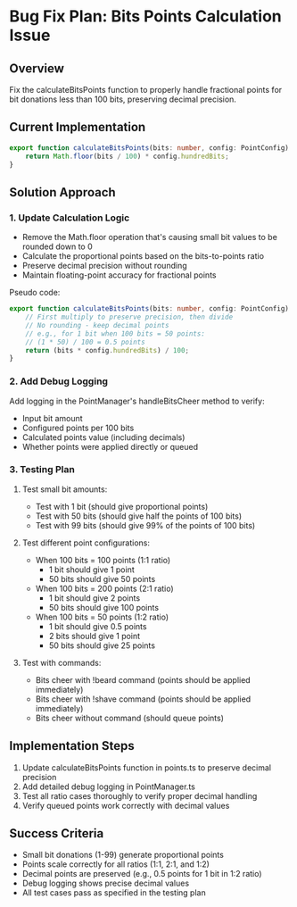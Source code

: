 # Bug Fix Plan: Bits Points Calculation Issue

## Overview
Fix the calculateBitsPoints function to properly handle fractional points for bit donations less than 100 bits, preserving decimal precision.

## Current Implementation
```typescript
export function calculateBitsPoints(bits: number, config: PointConfig): number {
    return Math.floor(bits / 100) * config.hundredBits;
}
```

## Solution Approach

### 1. Update Calculation Logic
- Remove the Math.floor operation that's causing small bit values to be rounded down to 0
- Calculate the proportional points based on the bits-to-points ratio
- Preserve decimal precision without rounding
- Maintain floating-point accuracy for fractional points

Pseudo code:
```typescript
export function calculateBitsPoints(bits: number, config: PointConfig): number {
    // First multiply to preserve precision, then divide
    // No rounding - keep decimal points
    // e.g., for 1 bit when 100 bits = 50 points:
    // (1 * 50) / 100 = 0.5 points
    return (bits * config.hundredBits) / 100;
}
```

### 2. Add Debug Logging
Add logging in the PointManager's handleBitsCheer method to verify:
- Input bit amount
- Configured points per 100 bits
- Calculated points value (including decimals)
- Whether points were applied directly or queued

### 3. Testing Plan
1. Test small bit amounts:
   - Test with 1 bit (should give proportional points)
   - Test with 50 bits (should give half the points of 100 bits)
   - Test with 99 bits (should give 99% of the points of 100 bits)

2. Test different point configurations:
   - When 100 bits = 100 points (1:1 ratio)
     * 1 bit should give 1 point
     * 50 bits should give 50 points
   - When 100 bits = 200 points (2:1 ratio)
     * 1 bit should give 2 points
     * 50 bits should give 100 points
   - When 100 bits = 50 points (1:2 ratio)
     * 1 bit should give 0.5 points
     * 2 bits should give 1 point
     * 50 bits should give 25 points

3. Test with commands:
   - Bits cheer with !beard command (points should be applied immediately)
   - Bits cheer with !shave command (points should be applied immediately)
   - Bits cheer without command (should queue points)

## Implementation Steps
1. Update calculateBitsPoints function in points.ts to preserve decimal precision
2. Add detailed debug logging in PointManager.ts
3. Test all ratio cases thoroughly to verify proper decimal handling
4. Verify queued points work correctly with decimal values

## Success Criteria
- Small bit donations (1-99) generate proportional points
- Points scale correctly for all ratios (1:1, 2:1, and 1:2)
- Decimal points are preserved (e.g., 0.5 points for 1 bit in 1:2 ratio)
- Debug logging shows precise decimal values
- All test cases pass as specified in the testing plan